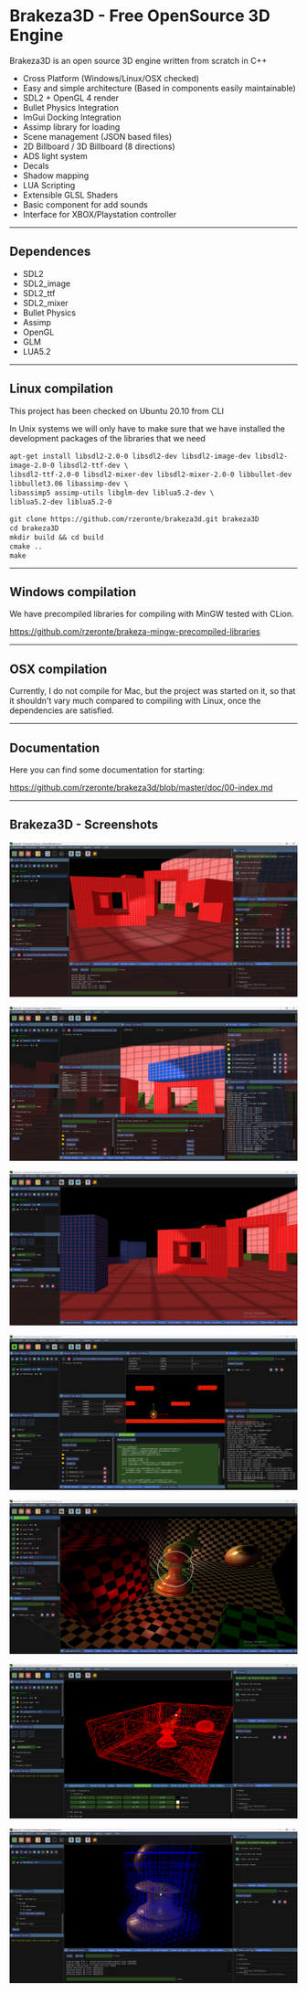 # Brakeza3D - Free OpenSource 3D Engine

Brakeza3D is an open source 3D engine written from scratch in C++


- Cross Platform (Windows/Linux/OSX checked)
- Easy and simple architecture (Based in components easily maintainable)
- SDL2 + OpenGL 4 render
- Bullet Physics Integration
- ImGui Docking Integration
- Assimp library for loading
- Scene management (JSON based files)
- 2D Billboard / 3D Billboard (8 directions) 
- ADS light system
- Decals
- Shadow mapping
- LUA Scripting
- Extensible GLSL Shaders
- Basic component for add sounds
- Interface for XBOX/Playstation controller

---

## Dependences

- SDL2
- SDL2_image
- SDL2_ttf
- SDL2_mixer
- Bullet Physics
- Assimp
- OpenGL
- GLM
- LUA5.2

---

## Linux compilation

This project has been checked on Ubuntu 20.10 from CLI

In Unix systems we will only have to make sure that we have installed the development packages of the libraries that we need

``` 
apt-get install libsdl2-2.0-0 libsdl2-dev libsdl2-image-dev libsdl2-image-2.0-0 libsdl2-ttf-dev \
libsdl2-ttf-2.0-0 libsdl2-mixer-dev libsdl2-mixer-2.0-0 libbullet-dev libbullet3.06 libassimp-dev \
libassimp5 assimp-utils libglm-dev liblua5.2-dev \
liblua5.2-dev liblua5.2-0
```

``` 
git clone https://github.com/rzeronte/brakeza3d.git brakeza3D
cd brakeza3D
mkdir build && cd build
cmake ..
make
```
---

## Windows compilation

We have precompiled libraries for compiling with MinGW tested with CLion.

https://github.com/rzeronte/brakeza-mingw-precompiled-libraries

---

## OSX compilation

Currently, I do not compile for Mac, but the project was started on it, so that it shouldn't vary much compared to compiling with Linux, once the dependencies are satisfied.

---
## Documentation

Here you can find some documentation for starting:

https://github.com/rzeronte/brakeza3d/blob/master/doc/00-index.md

---

## Brakeza3D - Screenshots

![Screenshoot01](/doc/screenshots/01.png)

![Screenshoot02](/doc/screenshots/02.png)

![Screenshoot03](/doc/screenshots/03.png)

![Screenshoot04](/doc/screenshots/04.png)

![Screenshoot05](/doc/screenshots/05.png)

![Screenshoot06](/doc/screenshots/06.png)

![Screenshoot07](/doc/screenshots/07.png)

